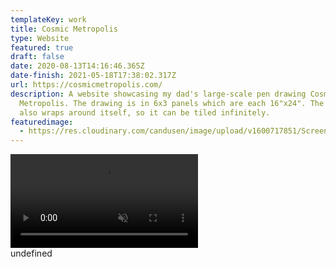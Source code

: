 ```yaml
---
templateKey: work
title: Cosmic Metropolis
type: Website
featured: true
draft: false
date: 2020-08-13T14:16:46.365Z
date-finish: 2021-05-18T17:38:02.317Z
url: https://cosmicmetropolis.com/
description: A website showcasing my dad's large-scale pen drawing Cosmic
  Metropolis. The drawing is in 6x3 panels which are each 16"x24". The image
  also wraps around itself, so it can be tiled infinitely.
featuredimage:
  - https://res.cloudinary.com/candusen/image/upload/v1600717851/Screen_Shot_2020-09-21_at_3.50.24_PM_gcu43c.png
---
```

<div class='caption-container video-caption'>
    <video autoplay muted loop src=https://res.cloudinary.com/candusen/video/upload/v1621359609/cosmic-vid_tfxfxl.mp4></video>
  <div class='caption'>undefined</div></div>